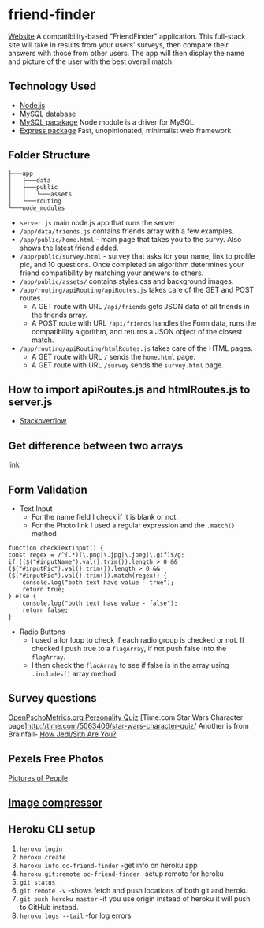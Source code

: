 # friend-finder
[Website](https://oc-friend-finder.herokuapp.com)
A compatibility-based "FriendFinder" application. This full-stack site will take in results from your users' surveys, then compare their answers with those from other users. The app will then display the name and picture of the user with the best overall match.

## Technology Used
* [Node.js](https://nodejs.org/)
* [MySQL database](https://www.mysql.com/)
* [MySQL pacakage](https://www.npmjs.com/package/mysql) Node module is a driver for MySQL. 
* [Express package](https://www.npmjs.com/package/express) Fast, unopinionated, minimalist web framework.

## Folder Structure
```
├───app
│   ├───data
│   ├───public
│   │   └───assets
│   └───routing
└───node_modules
```
* `server.js` main node.js app that runs the server
* `/app/data/friends.js` contains friends array with a few examples.
* `/app/public/home.html` - main page that takes you to the survy. Also shows the latest friend added.
* `/app/public/survey.html` - survey that asks for your name, link to profile pic, and 10 questions. Once completed an algorithm determines your friend compatibility by matching your answers to others.
* `/app/public/assets/` contains styles.css and background images.
* `/app/routing/apiRouting/apiRoutes.js` takes care of the GET and POST routes.
    * A GET route with URL `/api/friends` gets JSON data of all friends in the friends array.
    * A POST route with URL `/api/friends` handles the Form data, runs the compatibility algorithm, and returns a JSON object of the closest match.
* `/app/routing/apiRouting/htmlRoutes.js` takes care of the HTML pages.
    * A GET route with URL `/` sends the `home.html` page.
    * A GET route with URL `/survey` sends the `survey.html` page.

## How to import apiRoutes.js and htmlRoutes.js to server.js
* [Stackoverflow](https://stackoverflow.com/questions/10090414/express-how-to-pass-app-instance-to-routes-from-a-different-file)

## Get difference between two arrays
[link](https://www.w3resource.com/javascript-exercises/javascript-array-exercise-23.php)

## Form Validation
* Text Input
    * For the name field I check if it is blank or not. 
    * For the Photo link I used a regular expression and the `.match()` method
```
function checkTextInput() {
const regex = /^(.*)(\.png|\.jpg|\.jpeg|\.gif)$/g;
if (($("#inputName").val().trim()).length > 0 && ($("#inputPic").val().trim()).length > 0 && ($("#inputPic").val().trim()).match(regex)) {
    console.log("both text have value - true");
    return true;
} else {
    console.log("both text have value - false");
    return false;
}
```
* Radio Buttons
    * I used a for loop to check if each radio group is checked or not. If checked I push true to a `flagArray`, if not push false into the `flagArray`.
    * I then check the `flagArray` to see if false is in the array using `.includes()` array method


## Survey questions
[OpenPschoMetrics.org Personality Quiz](https://openpsychometrics.org/printable/big-five-personality-test.pdf)
[Time.com Star Wars Character page]http://time.com/5063406/star-wars-character-quiz/
Another is from Brainfall- [How Jedi/Sith Are You?](https://brainfall.com/quizzes/how-jedi-sith-are-you/)

## Pexels Free Photos
[Pictures of People](https://www.pexels.com/photo/time-lapse-photography-of-people-walking-on-pedestrian-lane-842339/)

## [Image compressor](https://imagecompressor.com/)

## Heroku CLI setup
1. `heroku login`
2. `heroku create`
3. `heroku info oc-friend-finder` -get info on heroku app
4. `heroku git:remote oc-friend-finder` -setup remote for heroku
5. `git status`
6. `git remote -v` -shows fetch and push locations of both git and heroku
7. `git push heroku master` -if you use origin instead of heroku it will push to GitHub instead.
8. `heroku logs --tail` -for log errors